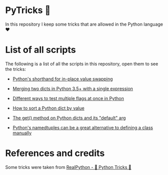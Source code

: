# PyTricks 🐍

In this repository I keep some tricks that are allowed in the Python language ❤

# List of all scripts
The following is a list of all the scripts in this repository, open them to see the tricks:

- [Python's shorthand for in-place value swapping](in-place-value-swapping.py)

- [Merging two dicts in Python 3.5+ with a single expression](mergins-two-dicts-with-a-single-expression.py)

- [Different ways to test multiple flags at once in Python](different-ways-to-test-multiple-flags-at-once.py)

- [How to sort a Python dict by value](sort-a-python-dict-by-value.py)

- [The get() method on Python dicts and its "default" arg](get-method-default-arg.py)

- [Python's namedtuples can be a great alternative to defining a class manually](namedtuples-alternative-to-defining-a-class-manually.py)

# References and credits
Some tricks were taken from [RealPython - 🐍 Python Tricks 💌](https://realpython.com/python-tricks/)
